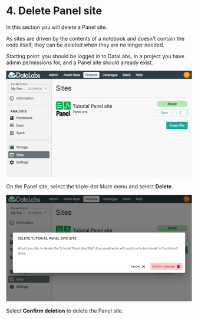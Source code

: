 # 4. Delete Panel site

In this section you will delete a Panel site.

As sites are driven by the contents of a notebook and doesn't contain the code
itself, they can be deleted when they are no longer needed.

Starting point: you should be logged in to DataLabs, in a project you have admin
permissions for, and a Panel site should already exist.

![panel ready](../../img/project-panel-ready.png "panel ready")

On the Panel site, select the triple-dot *More* menu and select **Delete**.

![panel delete](../../img/project-panel-delete.png "panel delete")

Select **Confirm deletion** to delete the Panel site.
